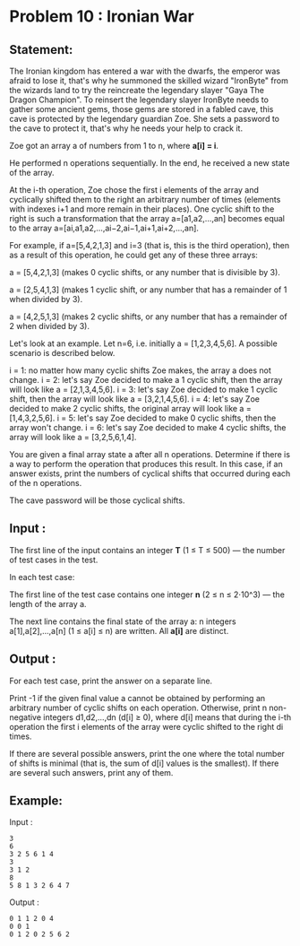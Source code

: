 # Problem 10 : Ironian War

## Statement:
The Ironian kingdom has entered a war with the dwarfs, the emperor was afraid to lose it, that's why he summoned the skilled wizard "IronByte" from the wizards land to try the reincreate the legendary slayer "Gaya The Dragon Champion". To reinsert the legendary slayer IronByte needs to gather some ancient gems, those gems are stored in a fabled cave, this cave is protected by the legendary guardian Zoe. She sets a password to the cave to protect it, that's why he needs your help to crack it.

Zoe got an array a of numbers from 1 to n, where **a[i] = i**.

He performed n operations sequentially. In the end, he received a new state of the array.

At the i-th operation, Zoe chose the first i elements of the array and cyclically shifted them to the right an arbitrary number of times (elements with indexes i+1 and more remain in their places). One cyclic shift to the right is such a transformation that the array a=[a1,a2,…,an] becomes equal to the array a=[ai,a1,a2,…,ai−2,ai−1,ai+1,ai+2,…,an].

For example, if a=[5,4,2,1,3] and i=3 (that is, this is the third operation), then as a result of this operation, he could get any of these three arrays:

a = [5,4,2,1,3] (makes 0 cyclic shifts, or any number that is divisible by 3).

a = [2,5,4,1,3] (makes 1 cyclic shift, or any number that has a remainder of 1 when divided by 3).

a = [4,2,5,1,3] (makes 2 cyclic shifts, or any number that has a remainder of 2 when divided by 3).


Let's look at an example. Let n=6, i.e. initially a = [1,2,3,4,5,6]. A possible scenario is described below.

i = 1: no matter how many cyclic shifts Zoe makes, the array a does not change.
i = 2: let's say Zoe decided to make a 1 cyclic shift, then the array will look like a = [2,1,3,4,5,6].
i = 3: let's say Zoe decided to make 1 cyclic shift, then the array will look like a = [3,2,1,4,5,6].
i = 4: let's say Zoe decided to make 2 cyclic shifts, the original array will look like a = [1,4,3,2,5,6].
i = 5: let's say Zoe decided to make 0 cyclic shifts, then the array won't change.
i = 6: let's say Zoe decided to make 4 cyclic shifts, the array will look like a = [3,2,5,6,1,4].

You are given a final array state a after all n operations. Determine if there is a way to perform the operation that produces this result. In this case, if an answer exists, print the numbers of cyclical shifts that occurred during each of the n operations.

The cave password will be those cyclical shifts.

## Input :
The first line of the input contains an integer **T** (1 ≤ T ≤ 500) — the number of test cases in the test.

In each test case:

The first line of the test case contains one integer **n** (2 ≤ n ≤ 2⋅10^3) — the length of the array a.

The next line contains the final state of the array a: n integers a[1],a[2],…,a[n] (1 ≤ a[i] ≤ n) are written. All **a[i]** are distinct.

## Output :
For each test case, print the answer on a separate line.

Print -1 if the given final value a cannot be obtained by performing an arbitrary number of cyclic shifts on each operation. Otherwise, print n non-negative integers d1,d2,…,dn (d[i] ≥ 0), where d[i] means that during the i-th operation the first i elements of the array were cyclic shifted to the right di times.

If there are several possible answers, print the one where the total number of shifts is minimal (that is, the sum of d[i] values is the smallest). If there are several such answers, print any of them. 

## Example:
Input :  

```
3
6
3 2 5 6 1 4
3
3 1 2
8
5 8 1 3 2 6 4 7
```

Output :  

```
0 1 1 2 0 4 
0 0 1 
0 1 2 0 2 5 6 2 
```
